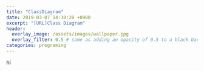 ```yaml
---
title: "ClassDiagram"
date: 2019-03-07 14:30:28 +0900
excerpt: "[URL]Class Diagram"
header:
  overlay_image: /assets/images/wallpaper.jpg
  overlay_filter: 0.5 # same as adding an opacity of 0.5 to a black background
categories: programing
---
```


hi